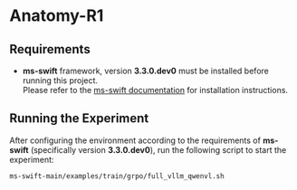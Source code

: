 # Anatomy-R1

## Requirements

- **ms-swift** framework, version **3.3.0.dev0** must be installed before running this project.  
  Please refer to the [ms-swift documentation](https://github.com/modelscope/swift) for installation instructions.

## Running the Experiment

After configuring the environment according to the requirements of **ms-swift** (specifically version **3.3.0.dev0**), run the following script to start the experiment:

```bash
ms-swift-main/examples/train/grpo/full_vllm_qwenvl.sh
